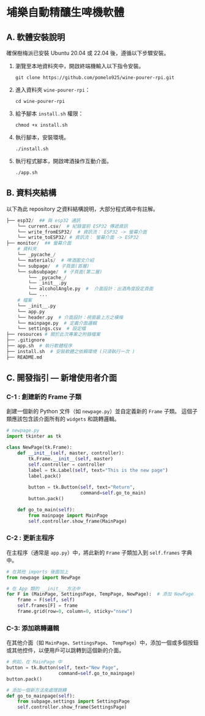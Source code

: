 # 埔樂自動精釀生啤機軟體
## A. 軟體安裝說明
確保樹梅派已安裝 Ubuntu 20.04 或 22.04 後，遵循以下步驟安裝。

1. 瀏覽至本地資料夾中，開啟終端機輸入以下指令安裝。

    ```
    git clone https://github.com/pomelo925/wine-pourer-rpi.git
    ```
2. 進入資料夾 `wine-pourer-rpi`：
    ```
    cd wine-pourer-rpi
    ```
3. 給予腳本 `install.sh` 權限：
    ```
    chmod +x install.sh
    ```
4. 執行腳本，安裝環境。
    ```
    ./install.sh
    ```
5. 執行程式腳本，開啟啤酒操作互動介面。
    ```
    ./app.sh
    ```


## B. 資料夾結構
以下為此 repository 之資料結構說明，大部分程式碼中有註解。
```py
├── esp32/  ## 與 esp32 通訊 
    └── current.csv/  # 紀錄當前 ESP32 傳遞資訊
    └── write_fromESP32/  # 資訊流： ESP32 -> 螢幕介面 
    └── write_toESP32/ # 資訊流： 螢幕介面 -> ESP32  
├── monitor/  ## 螢幕介面
    # 資料夾
    └── _pycache_/ 
    └── materials/  # 啤酒圖文介紹
    └── subpage/  # 子頁面(首層)
    └── subsubpage/  # 子頁面(第二層)
        └── _pycache_/ 
        └── _init__.py
        └── alcoholAngle.py  #  介面設計：出酒角度設定頁面
        └── ...
    # 檔案
    └── _init__.py
    └── app.py  
    └── header.py  # 介面設計：視窗最上方之橫條
    └── mainpage.py  # 定義介面邏輯
    └── settings.csv  # 設定檔
├── resources # 關於此次專案之附錄檔案
├── .gitignore
├── app.sh  # 執行軟體程序
├── install.sh  # 安裝軟體之依賴環境 (只須執行一次 )
├── README.md
``` 



## C. 開發指引 — 新增使用者介面
### C-1 : 創建新的 Frame 子類
創建一個新的 Python 文件（如 `newpage.py`）並自定義新的 `Frame` 子類。
這個子類應該包含該介面所有的  `widgets` 和跳轉邏輯。

```py
# newpage.py
import tkinter as tk

class NewPage(tk.Frame):
    def __init__(self, master, controller):
        tk.Frame.__init__(self, master)
        self.controller = controller
        label = tk.Label(self, text="This is the new page")
        label.pack()
        
        button = tk.Button(self, text="Return",
                           command=self.go_to_main)
        button.pack()

    def go_to_main(self):
        from mainpage import MainPage
        self.controller.show_frame(MainPage)
```


### C-2 : 更新主程序
在主程序（通常是 `app.py`）中，將此新的 `Frame` 子類加入到 `self.frames` 字典中。
```py
# 在其他 imports 後面加上
from newpage import NewPage

# 在 App 類的 __init__ 方法中
for F in (MainPage, SettingsPage, TempPage, NewPage):  # 添加 NewPage
    frame = F(self, self)
    self.frames[F] = frame
    frame.grid(row=0, column=0, sticky="nsew")
```

### C-3: 添加跳轉邏輯
在其他介面（如 `MainPage`、`SettingsPage`、 `TempPage`）中，添加一個或多個按鈕或其他控件，以便用戶可以跳轉到這個新的介面。

```py
# 例如，在 MainPage 中
button = tk.Button(self, text="New Page",
                   command=self.go_to_mainpage)
button.pack()

# 添加一個新方法來處理跳轉
def go_to_mainpage(self):
    from subpage.settings import SettingsPage
    self.controller.show_frame(SettingsPage)
```
